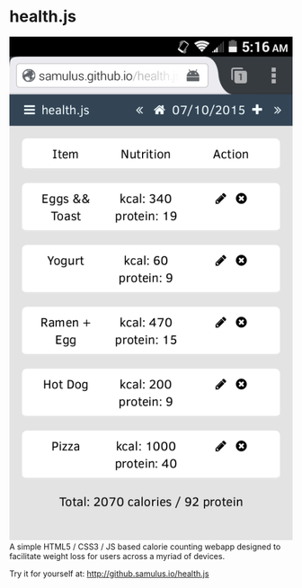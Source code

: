 # health.js
![health.js](demo/screenshot.png)
A simple HTML5 / CSS3 / JS based calorie counting webapp designed to facilitate weight loss for users across a myriad of devices. 

Try it for yourself at: http://github.samulus.io/health.js
